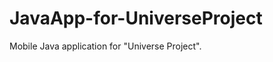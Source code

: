 JavaApp-for-UniverseProject
===========================

Mobile Java application for "Universe Project".

